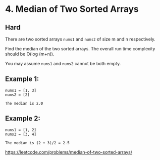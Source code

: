 # 4. Median of Two Sorted Arrays

## **Hard**

There are two sorted arrays `nums1` and `nums2` of size m and n respectively.

Find the median of the two sorted arrays. The overall run time complexity should be O(log (m+n)).

You may assume `nums1` and `nums2` cannot be both empty.

## Example 1:

```
nums1 = [1, 3]
nums2 = [2]

The median is 2.0
```

## Example 2:

```
nums1 = [1, 2]
nums2 = [3, 4]

The median is (2 + 3)/2 = 2.5
```

https://leetcode.com/problems/median-of-two-sorted-arrays/
